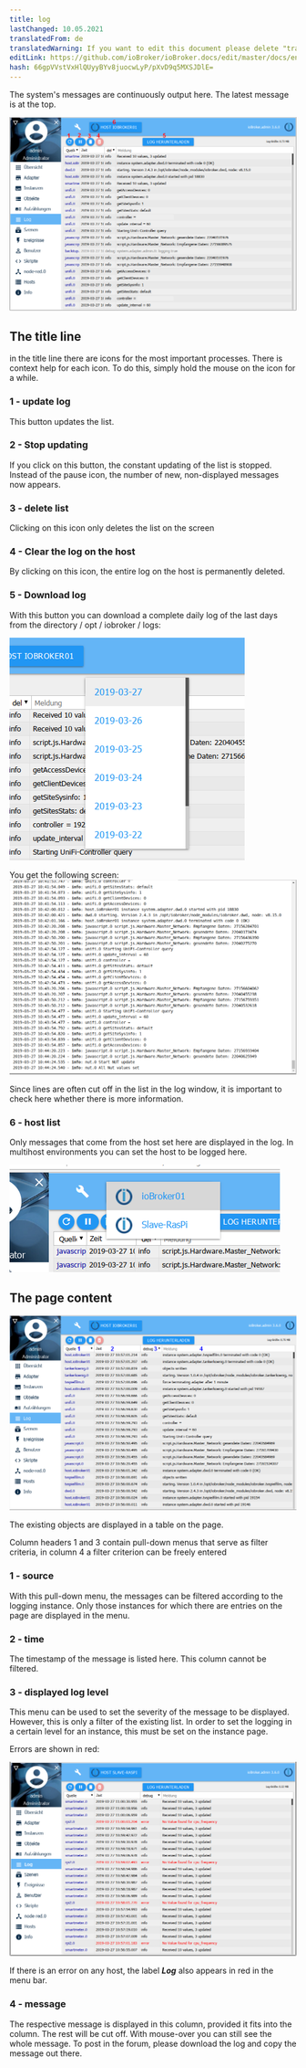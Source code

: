 ```yaml
---
title: log
lastChanged: 10.05.2021
translatedFrom: de
translatedWarning: If you want to edit this document please delete "translatedFrom" field, elsewise this document will be translated automatically again
editLink: https://github.com/ioBroker/ioBroker.docs/edit/master/docs/en/admin/log.md
hash: 66gpVVstVxHlQUyyBYv8juocwLyP/pXvD9q5MXSJDlE=
---
```

The system's messages are continuously output here. The latest message is at the top.

![The log page](../../de/admin/media/ADMIN_Log_numbers.png)

## The title line
in the title line there are icons for the most important processes. There is context help for each icon. To do this, simply hold the mouse on the icon for a while.

### 1 - update log
This button updates the list.

### 2 - Stop updating
If you click on this button, the constant updating of the list is stopped.
Instead of the pause icon, the number of new, non-displayed messages now appears.

### 3 - delete list
Clicking on this icon only deletes the list on the screen

### 4 - Clear the log on the host
By clicking on this icon, the entire log on the host is permanently deleted.

### 5 - Download log
With this button you can download a complete daily log of the last days from the directory / opt / iobroker / logs:

![Log download](../../de/admin/media/ADMIN_Log_download.png)

You get the following screen: ![complete log](../../de/admin/media/ADMIN_Log_download02.png)

Since lines are often cut off in the list in the log window, it is important to check here whether there is more information.

### 6 - host list
Only messages that come from the host set here are displayed in the log. In multihost environments you can set the host to be logged here.

![The hosts](../../de/admin/media/ADMIN_Log_hosts.png)

## The page content
![The hosts](../../de/admin/media/ADMIN_Log_numbers02.png)

The existing objects are displayed in a table on the page.

Column headers 1 and 3 contain pull-down menus that serve as filter criteria, in column 4 a filter criterion can be freely entered

### 1 - source
With this pull-down menu, the messages can be filtered according to the logging instance. Only those instances for which there are entries on the page are displayed in the menu.

### 2 - time
The timestamp of the message is listed here. This column cannot be filtered.

### 3 - displayed log level
This menu can be used to set the severity of the message to be displayed. However, this is only a filter of the existing list.
In order to set the logging in a certain level for an instance, this must be set on the instance page.

Errors are shown in red:

![Error](../../de/admin/media/ADMIN_Log02_error.png)

If there is an error on any host, the label ***Log*** also appears in red in the menu bar.

### 4 - message
The respective message is displayed in this column, provided it fits into the column.
The rest will be cut off. With mouse-over you can still see the whole message.
To post in the forum, please download the log and copy the message out there.
